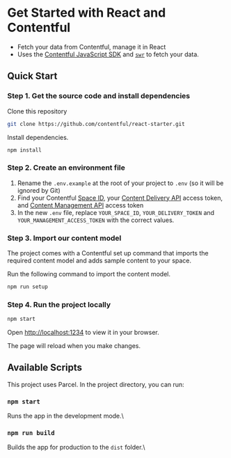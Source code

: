 # Get Started with React and Contentful

- Fetch your data from Contentful, manage it in React
- Uses the [Contentful JavaScript SDK](https://www.npmjs.com/package/contentful) and [`swr`](https://swr.vercel.app/) to fetch your data.

## Quick Start

### Step 1. Get the source code and install dependencies

Clone this repository

```bash
git clone https://github.com/contentful/react-starter.git
```

Install dependencies.

```bash
npm install
```

### Step 2. Create an environment file

1. Rename the `.env.example` at the root of your project to `.env` (so it will be ignored by Git)
2. Find your Contentful [Space ID](https://www.contentful.com/help/find-space-id/), your [Content Delivery API](https://www.contentful.com/developers/docs/references/content-delivery-api/) access token, and [Content Management API](https://www.contentful.com/developers/docs/references/content-management-api/) access token
3. In the new `.env` file, replace `YOUR_SPACE_ID`, `YOUR_DELIVERY_TOKEN` and `YOUR_MANAGEMENT_ACCESS_TOKEN` with the correct values.

### Step 3. Import our content model

The project comes with a Contentful set up command that imports the required content model and adds sample content to your space.

Run the following command to import the content model.

```bash
npm run setup
```

### Step 4. Run the project locally

```bash
npm start
```

Open [http://localhost:1234](http://localhost:1234) to view it in your browser.

The page will reload when you make changes.

## Available Scripts

This project uses Parcel. In the project directory, you can run:

### `npm start`

Runs the app in the development mode.\

### `npm run build`

Builds the app for production to the `dist` folder.\
